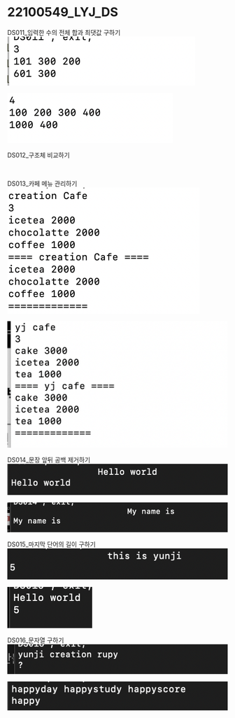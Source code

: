 # 22100549_LYJ_DS

DS011_입력한 수의 전체 합과 최댓값 구하기
<img src="https://github.com/yunji-1ee/22100549_LYJ_DS/blob/main/Lab6/Result/DS11_1.png?raw=true">

<img src="https://github.com/yunji-1ee/22100549_LYJ_DS/blob/main/Lab6/Result/DS11_2.png?raw=true">


DS012_구조체 비교하기
<img src="">

<img src="">


DS013_카페 메뉴 관리하기
<img src="https://github.com/yunji-1ee/22100549_LYJ_DS/blob/main/Lab6/Result/DS13_1.png?raw=true">

<img src="https://github.com/yunji-1ee/22100549_LYJ_DS/blob/main/Lab6/Result/DS13_2.png?raw=true">


DS014_문장 앞뒤 공백 제거하기
<img src="https://github.com/yunji-1ee/22100549_LYJ_DS/blob/main/Lab6/Result/DS014_1.png?raw=true">

<img src="https://github.com/yunji-1ee/22100549_LYJ_DS/blob/main/Lab6/Result/DS014_2.png?raw=true">


DS015_마지막 단어의 길이 구하기
<img src="https://github.com/yunji-1ee/22100549_LYJ_DS/blob/main/Lab6/Result/DS015_1.png?raw=true">

<img src="https://github.com/yunji-1ee/22100549_LYJ_DS/blob/main/Lab6/Result/DS015_2.png?raw=true">


DS016_문자열 구하기
<img src="https://github.com/yunji-1ee/22100549_LYJ_DS/blob/main/Lab6/Result/DS016_1.png?raw=true">

<img src="https://github.com/yunji-1ee/22100549_LYJ_DS/blob/main/Lab6/Result/DS016_2.png?raw=true">
